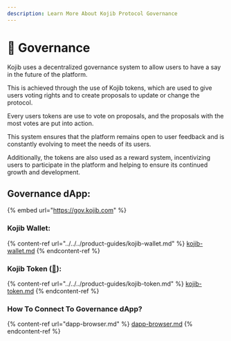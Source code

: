 ```yaml
---
description: Learn More About Kojib Protocol Governance
---
```


# 📝 Governance

Kojib uses a decentralized governance system to allow users to have a say in the future of the platform.&#x20;

This is achieved through the use of Kojib tokens, which are used to give users voting rights and to create proposals to update or change the protocol.&#x20;

Every users tokens are use to vote on proposals, and the proposals with the most votes are put into action.&#x20;

This system ensures that the platform remains open to user feedback and is constantly evolving to meet the needs of its users.&#x20;

Additionally, the tokens are also used as a reward system, incentivizing users to participate in the platform and helping to ensure its continued growth and development.

## Governance dApp:

{% embed url="https://gov.kojib.com" %}

### Kojib Wallet:

{% content-ref url="../../../product-guides/kojib-wallet.md" %}
[kojib-wallet.md](../../../product-guides/kojib-wallet.md)
{% endcontent-ref %}

### Kojib Token ([💬](https://app.phi.exchange/info/token/0x1e3c681cef5ee05112187f61d21401310f8eba21)):

{% content-ref url="../../../product-guides/kojib-token.md" %}
[kojib-token.md](../../../product-guides/kojib-token.md)
{% endcontent-ref %}

### How To Connect To Governance dApp?

{% content-ref url="dapp-browser.md" %}
[dapp-browser.md](dapp-browser.md)
{% endcontent-ref %}
